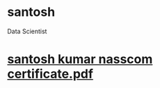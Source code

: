 # santosh
Data Scientist
# [santosh kumar nasscom certificate.pdf](https://github.com/garshe-santosh/santosh/files/10497193/santoshkumar.nasscom.certificate.pdf)
